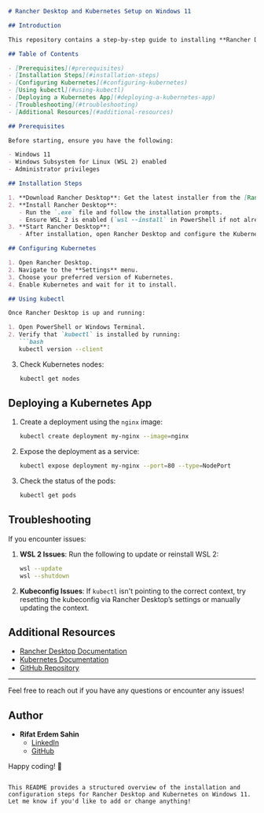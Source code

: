 ```markdown
# Rancher Desktop and Kubernetes Setup on Windows 11

## Introduction

This repository contains a step-by-step guide to installing **Rancher Desktop** and setting up **Kubernetes** on Windows 11. Rancher Desktop is a versatile tool that integrates container management with Kubernetes, making it easier to run Kubernetes clusters locally.

## Table of Contents

- [Prerequisites](#prerequisites)
- [Installation Steps](#installation-steps)
- [Configuring Kubernetes](#configuring-kubernetes)
- [Using kubectl](#using-kubectl)
- [Deploying a Kubernetes App](#deploying-a-kubernetes-app)
- [Troubleshooting](#troubleshooting)
- [Additional Resources](#additional-resources)

## Prerequisites

Before starting, ensure you have the following:

- Windows 11
- Windows Subsystem for Linux (WSL 2) enabled
- Administrator privileges

## Installation Steps

1. **Download Rancher Desktop**: Get the latest installer from the [Rancher Desktop website](https://rancherdesktop.io/).
2. **Install Rancher Desktop**:
   - Run the `.exe` file and follow the installation prompts.
   - Ensure WSL 2 is enabled (`wsl --install` in PowerShell if not already set up).
3. **Start Rancher Desktop**:
   - After installation, open Rancher Desktop and configure the Kubernetes settings (version and container runtime).

## Configuring Kubernetes

1. Open Rancher Desktop.
2. Navigate to the **Settings** menu.
3. Choose your preferred version of Kubernetes.
4. Enable Kubernetes and wait for it to install.

## Using kubectl

Once Rancher Desktop is up and running:

1. Open PowerShell or Windows Terminal.
2. Verify that `kubectl` is installed by running:
   ```bash
   kubectl version --client
   ```
3. Check Kubernetes nodes:
   ```bash
   kubectl get nodes
   ```

## Deploying a Kubernetes App

1. Create a deployment using the `nginx` image:
   ```bash
   kubectl create deployment my-nginx --image=nginx
   ```
2. Expose the deployment as a service:
   ```bash
   kubectl expose deployment my-nginx --port=80 --type=NodePort
   ```
3. Check the status of the pods:
   ```bash
   kubectl get pods
   ```

## Troubleshooting

If you encounter issues:

1. **WSL 2 Issues**: Run the following to update or reinstall WSL 2:
   ```bash
   wsl --update
   wsl --shutdown
   ```
2. **Kubeconfig Issues**: If `kubectl` isn't pointing to the correct context, try resetting the kubeconfig via Rancher Desktop’s settings or manually updating the context.

## Additional Resources

- [Rancher Desktop Documentation](https://rancherdesktop.io/)
- [Kubernetes Documentation](https://kubernetes.io/docs/)
- [GitHub Repository](https://github.com/rifaterdemsahin)

---

Feel free to reach out if you have any questions or encounter any issues!

## Author

- **Rifat Erdem Sahin**
  - [LinkedIn](https://www.linkedin.com/in/rifaterdemsahin/)
  - [GitHub](https://github.com/rifaterdemsahin)

Happy coding! 🚀
```

This README provides a structured overview of the installation and configuration steps for Rancher Desktop and Kubernetes on Windows 11. Let me know if you'd like to add or change anything!
